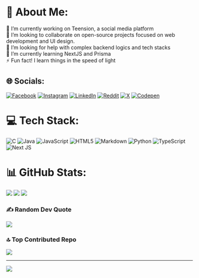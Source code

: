 # 💫 About Me:

🔭 I’m currently working on Teension, a social media platform<br>👯 I’m looking to collaborate on open-source projects focused on web development and UI design.<br>🤝 I’m looking for help with complex backend logics and tech stacks<br>🌱 I’m currently learning NextJS and Prisma<br>⚡ Fun fact! I learn things in the speed of light

## 🌐 Socials:

[![Facebook](https://img.shields.io/badge/Facebook-%231877F2.svg?logo=Facebook&logoColor=white)](https://www.facebook.com/profile.php?id=61558219854971)
[![Instagram](https://img.shields.io/badge/Instagram-%23E4405F.svg?logo=Instagram&logoColor=white)](https://instagram.com/raunakisannoying)
[![LinkedIn](https://img.shields.io/badge/LinkedIn-%230077B5.svg?logo=linkedin&logoColor=white)](https://www.linkedin.com/in/raunak-manna-922a922b8/) [![Reddit](https://img.shields.io/badge/Reddit-%23FF4500.svg?logo=Reddit&logoColor=white)](https://reddit.com/user/u/CaaptainTiger) [![X](https://img.shields.io/badge/X-black.svg?logo=X&logoColor=white)](https://x.com/RaunakM298742) [![Codepen](https://img.shields.io/badge/Codepen-000000?style=for-the-badge&logo=codepen&logoColor=white)](https://codepen.io/captainTigerYT)

# 💻 Tech Stack:

![C](https://img.shields.io/badge/c-%2300599C.svg?style=for-the-badge&logo=c&logoColor=white) ![Java](https://img.shields.io/badge/java-%23ED8B00.svg?style=for-the-badge&logo=openjdk&logoColor=white) ![JavaScript](https://img.shields.io/badge/javascript-%23323330.svg?style=for-the-badge&logo=javascript&logoColor=%23F7DF1E) ![HTML5](https://img.shields.io/badge/html5-%23E34F26.svg?style=for-the-badge&logo=html5&logoColor=white) ![Markdown](https://img.shields.io/badge/markdown-%23000000.svg?style=for-the-badge&logo=markdown&logoColor=white) ![Python](https://img.shields.io/badge/python-3670A0?style=for-the-badge&logo=python&logoColor=ffdd54) ![TypeScript](https://img.shields.io/badge/typescript-%23007ACC.svg?style=for-the-badge&logo=typescript&logoColor=white) ![Next JS](https://img.shields.io/badge/Next-black?style=for-the-badge&logo=next.js&logoColor=white)

# 📊 GitHub Stats:

![](https://github-readme-stats.vercel.app/api?username=RaunakDiesFromCode&theme=synthwave&hide_border=false&include_all_commits=true&count_private=true)
![](https://github-readme-streak-stats.herokuapp.com/?user=RaunakDiesFromCode&theme=synthwave&hide_border=false)
![](https://github-readme-stats.vercel.app/api/top-langs/?username=RaunakDiesFromCode&theme=synthwave&hide_border=false&include_all_commits=true&count_private=true&layout=compact)

### ✍️ Random Dev Quote

![](https://quotes-github-readme.vercel.app/api?type=horizontal&theme=dracula)

### 🔝 Top Contributed Repo

![](https://github-contributor-stats.vercel.app/api?username=RaunakDiesFromCode&limit=5&theme=synthwave&combine_all_yearly_contributions=true)

---

[![](https://visitcount.itsvg.in/api?id=RaunakDiesFromCode&icon=6&color=0)](https://visitcount.itsvg.in)

<!-- Proudly created with GPRM ( https://gprm.itsvg.in ) -->

